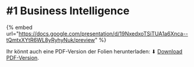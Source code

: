 # \#1 Business Intelligence

{% embed url="https://docs.google.com/presentation/d/19NxedxoTSiTUA1a6Xnca--tQmtxXYtR6WL8yRyhyNuk/preview" %}

Ihr könnt auch eine PDF-Version der Folien herunterladen: ⬇ [Download PDF-Version](https://docs.google.com/presentation/d/19NxedxoTSiTUA1a6Xnca--tQmtxXYtR6WL8yRyhyNuk/export/pdf).

